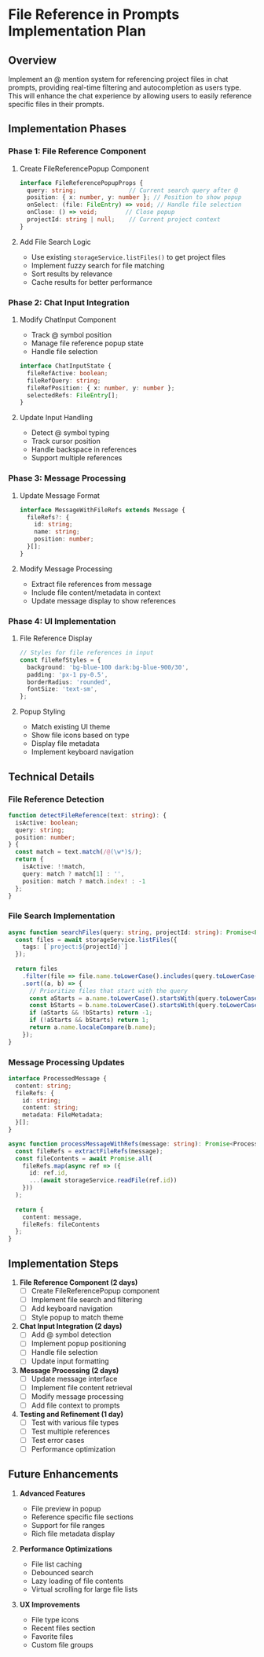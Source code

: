 # File Reference in Prompts Implementation Plan

## Overview
Implement an @ mention system for referencing project files in chat prompts, providing real-time filtering and autocompletion as users type. This will enhance the chat experience by allowing users to easily reference specific files in their prompts.

## Implementation Phases

### Phase 1: File Reference Component
1. Create FileReferencePopup Component
   ```typescript
   interface FileReferencePopupProps {
     query: string;               // Current search query after @
     position: { x: number, y: number }; // Position to show popup
     onSelect: (file: FileEntry) => void; // Handle file selection
     onClose: () => void;        // Close popup
     projectId: string | null;    // Current project context
   }
   ```

2. Add File Search Logic
   - Use existing `storageService.listFiles()` to get project files
   - Implement fuzzy search for file matching
   - Sort results by relevance
   - Cache results for better performance

### Phase 2: Chat Input Integration

1. Modify ChatInput Component
   - Track @ symbol position
   - Manage file reference popup state
   - Handle file selection
   ```typescript
   interface ChatInputState {
     fileRefActive: boolean;
     fileRefQuery: string;
     fileRefPosition: { x: number, y: number };
     selectedRefs: FileEntry[];
   }
   ```

2. Update Input Handling
   - Detect @ symbol typing
   - Track cursor position
   - Handle backspace in references
   - Support multiple references

### Phase 3: Message Processing

1. Update Message Format
   ```typescript
   interface MessageWithFileRefs extends Message {
     fileRefs?: {
       id: string;
       name: string;
       position: number;
     }[];
   }
   ```

2. Modify Message Processing
   - Extract file references from message
   - Include file content/metadata in context
   - Update message display to show references

### Phase 4: UI Implementation

1. File Reference Display
   ```typescript
   // Styles for file references in input
   const fileRefStyles = {
     background: 'bg-blue-100 dark:bg-blue-900/30',
     padding: 'px-1 py-0.5',
     borderRadius: 'rounded',
     fontSize: 'text-sm',
   };
   ```

2. Popup Styling
   - Match existing UI theme
   - Show file icons based on type
   - Display file metadata
   - Implement keyboard navigation

## Technical Details

### File Reference Detection
```typescript
function detectFileReference(text: string): {
  isActive: boolean;
  query: string;
  position: number;
} {
  const match = text.match(/@(\w*)$/);
  return {
    isActive: !!match,
    query: match ? match[1] : '',
    position: match ? match.index! : -1
  };
}
```

### File Search Implementation
```typescript
async function searchFiles(query: string, projectId: string): Promise<FileEntry[]> {
  const files = await storageService.listFiles({
    tags: [`project:${projectId}`]
  });
  
  return files
    .filter(file => file.name.toLowerCase().includes(query.toLowerCase()))
    .sort((a, b) => {
      // Prioritize files that start with the query
      const aStarts = a.name.toLowerCase().startsWith(query.toLowerCase());
      const bStarts = b.name.toLowerCase().startsWith(query.toLowerCase());
      if (aStarts && !bStarts) return -1;
      if (!aStarts && bStarts) return 1;
      return a.name.localeCompare(b.name);
    });
}
```

### Message Processing Updates
```typescript
interface ProcessedMessage {
  content: string;
  fileRefs: {
    id: string;
    content: string;
    metadata: FileMetadata;
  }[];
}

async function processMessageWithRefs(message: string): Promise<ProcessedMessage> {
  const fileRefs = extractFileRefs(message);
  const fileContents = await Promise.all(
    fileRefs.map(async ref => ({
      id: ref.id,
      ...(await storageService.readFile(ref.id))
    }))
  );
  
  return {
    content: message,
    fileRefs: fileContents
  };
}
```

## Implementation Steps

1. **File Reference Component (2 days)**
   - [ ] Create FileReferencePopup component
   - [ ] Implement file search and filtering
   - [ ] Add keyboard navigation
   - [ ] Style popup to match theme

2. **Chat Input Integration (2 days)**
   - [ ] Add @ symbol detection
   - [ ] Implement popup positioning
   - [ ] Handle file selection
   - [ ] Update input formatting

3. **Message Processing (2 days)**
   - [ ] Update message interface
   - [ ] Implement file content retrieval
   - [ ] Modify message processing
   - [ ] Add file context to prompts

4. **Testing and Refinement (1 day)**
   - [ ] Test with various file types
   - [ ] Test multiple references
   - [ ] Test error cases
   - [ ] Performance optimization

## Future Enhancements

1. **Advanced Features**
   - File preview in popup
   - Reference specific file sections
   - Support for file ranges
   - Rich file metadata display

2. **Performance Optimizations**
   - File list caching
   - Debounced search
   - Lazy loading of file contents
   - Virtual scrolling for large file lists

3. **UX Improvements**
   - File type icons
   - Recent files section
   - Favorite files
   - Custom file groups 